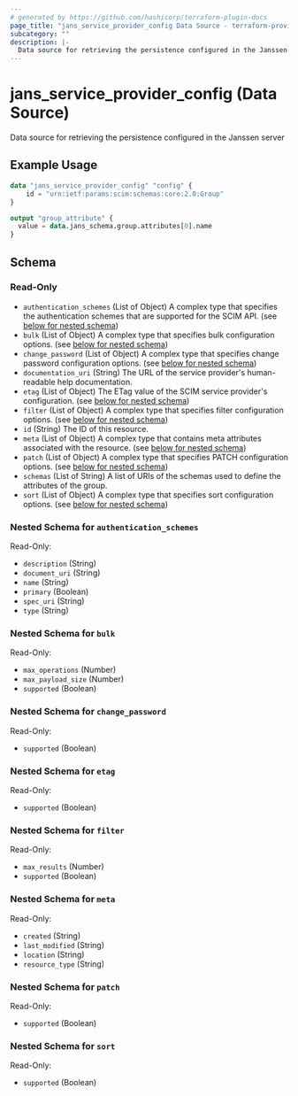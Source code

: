 ```yaml
---
# generated by https://github.com/hashicorp/terraform-plugin-docs
page_title: "jans_service_provider_config Data Source - terraform-provider-jans"
subcategory: ""
description: |-
  Data source for retrieving the persistence configured in the Janssen server
---
```


# jans_service_provider_config (Data Source)

Data source for retrieving the persistence configured in the Janssen server

## Example Usage

```terraform
data "jans_service_provider_config" "config" {
	id = "urn:ietf:params:scim:schemas:core:2.0:Group"
}

output "group_attribute" {
  value = data.jans_schema.group.attributes[0].name
}
```

<!-- schema generated by tfplugindocs -->
## Schema

### Read-Only

- `authentication_schemes` (List of Object) A complex type that specifies the authentication schemes that are supported for the SCIM API. (see [below for nested schema](#nestedatt--authentication_schemes))
- `bulk` (List of Object) A complex type that specifies bulk configuration options. (see [below for nested schema](#nestedatt--bulk))
- `change_password` (List of Object) A complex type that specifies change password configuration options. (see [below for nested schema](#nestedatt--change_password))
- `documentation_uri` (String) The URL of the service provider's human-readable help documentation.
- `etag` (List of Object) The ETag value of the SCIM service provider's configuration. (see [below for nested schema](#nestedatt--etag))
- `filter` (List of Object) A complex type that specifies filter configuration options. (see [below for nested schema](#nestedatt--filter))
- `id` (String) The ID of this resource.
- `meta` (List of Object) A complex type that contains meta attributes associated with the resource. (see [below for nested schema](#nestedatt--meta))
- `patch` (List of Object) A complex type that specifies PATCH configuration options. (see [below for nested schema](#nestedatt--patch))
- `schemas` (List of String) A list of URIs of the schemas used to define the attributes of the group.
- `sort` (List of Object) A complex type that specifies sort configuration options. (see [below for nested schema](#nestedatt--sort))

<a id="nestedatt--authentication_schemes"></a>
### Nested Schema for `authentication_schemes`

Read-Only:

- `description` (String)
- `document_uri` (String)
- `name` (String)
- `primary` (Boolean)
- `spec_uri` (String)
- `type` (String)


<a id="nestedatt--bulk"></a>
### Nested Schema for `bulk`

Read-Only:

- `max_operations` (Number)
- `max_payload_size` (Number)
- `supported` (Boolean)


<a id="nestedatt--change_password"></a>
### Nested Schema for `change_password`

Read-Only:

- `supported` (Boolean)


<a id="nestedatt--etag"></a>
### Nested Schema for `etag`

Read-Only:

- `supported` (Boolean)


<a id="nestedatt--filter"></a>
### Nested Schema for `filter`

Read-Only:

- `max_results` (Number)
- `supported` (Boolean)


<a id="nestedatt--meta"></a>
### Nested Schema for `meta`

Read-Only:

- `created` (String)
- `last_modified` (String)
- `location` (String)
- `resource_type` (String)


<a id="nestedatt--patch"></a>
### Nested Schema for `patch`

Read-Only:

- `supported` (Boolean)


<a id="nestedatt--sort"></a>
### Nested Schema for `sort`

Read-Only:

- `supported` (Boolean)
